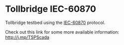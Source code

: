 # Tollbridge IEC-60870

Tollbridge testbed using the [IEC-60870](https://en.wikipedia.org/wiki/IEC_60870) protocol. 

Check out this link for some more available information: http://j.mp/TSPScada
